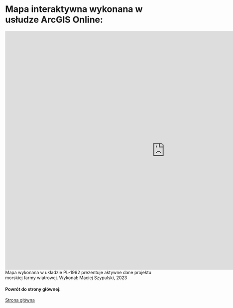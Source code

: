# Mapa interaktywna wykonana w usłudze ArcGIS Online:

<iframe src="https://cipw.maps.arcgis.com/apps/instant/sidebar/index.html?appid=a24f7ec4368544beb25da8e32f6e3a0d" width="1024" height="768" frameborder="0" style="border:0" allowfullscreen>Ramki iframe nie są obsługiwane na tej stronie.</iframe>
Mapa wykonana w układzie PL-1992 prezentuje aktywne dane projektu morskiej farmy wiatrowej.
Wykonał: Maciej Szypulski, 2023

#### Powrót do strony głównej:
[Strona główna](index.md)
